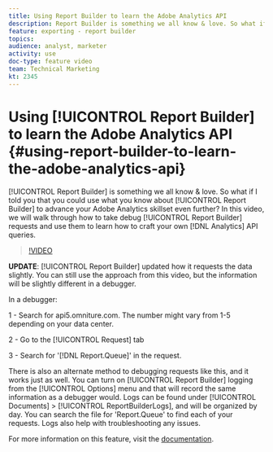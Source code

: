 ```yaml
---
title: Using Report Builder to learn the Adobe Analytics API
description: Report Builder is something we all know & love. So what if I told you that you could use what you know about Report Builder to advance your Adobe Analytics skillset even further? In this video, we will walk through how to take debug Report Builder requests and use them to learn how to craft your own Analytics API queries.
feature: exporting - report builder
topics: 
audience: analyst, marketer
activity: use
doc-type: feature video
team: Technical Marketing
kt: 2345
---
```


# Using [!UICONTROL Report Builder] to learn the Adobe Analytics API {#using-report-builder-to-learn-the-adobe-analytics-api}

[!UICONTROL Report Builder] is something we all know & love. So what if I told you that you could use what you know about [!UICONTROL Report Builder] to advance your Adobe Analytics skillset even further? In this video, we will walk through how to take debug [!UICONTROL Report Builder] requests and use them to learn how to craft your own [!DNL Analytics] API queries.

>[!VIDEO](https://video.tv.adobe.com/v/25442/?quality=12)

**UPDATE**: [!UICONTROL Report Builder] updated how it requests the data slightly. You can still use the approach from this video, but the information will be slightly different in a debugger.

In a debugger:

1 - Search for api5.omniture.com. The number might vary from 1-5 depending on your data center.

2 - Go to the [!UICONTROL Request] tab

3 - Search for '[!DNL Report.Queue]' in the request.

There is also an alternate method to debugging requests like this, and it works just as well. You can turn on [!UICONTROL Report Builder] logging from the [!UICONTROL Options] menu and that will record the same information as a debugger would. Logs can be found under [!UICONTROL Documents] > [!UICONTROL ReportBuilderLogs], and will be organized by day. You can search the file for 'Report.Queue' to find each of your requests. Logs also help with troubleshooting any issues.

For more information on this feature, visit the [documentation](https://www.adobe.io/).
